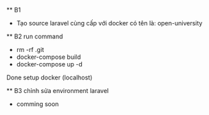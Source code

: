** B1
- Tạo source laravel cùng cấp với docker có tên là: open-university

** B2 run command
- rm -rf .git
- docker-compose build
- docker-compose up -d

Done setup docker (localhost)

** B3 chỉnh sửa environment laravel
- comming soon
